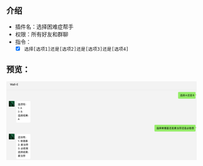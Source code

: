 ## 介绍

* 插件名：选择困难症帮手
* 权限：所有好友和群聊
* 指令：
    * [x] `选择[选项1]还是[选项2]还是[选项3]还是[选项4]`

## 预览：

![img](preview.png)